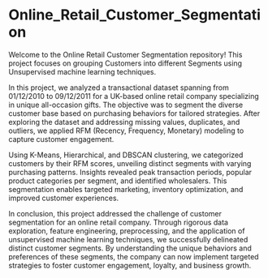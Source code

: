 # Online_Retail_Customer_Segmentation
Welcome to the Online Retail Customer Segmentation repository! This project focuses on grouping Customers into different Segments using Unsupervised machine learning techniques.

In this project, we analyzed a transactional dataset spanning from 01/12/2010 to 09/12/2011 for a UK-based online retail company specializing in unique all-occasion gifts. The objective was to segment the diverse customer base based on purchasing behaviors for tailored strategies. After exploring the dataset and addressing missing values, duplicates, and outliers, we applied RFM (Recency, Frequency, Monetary) modeling to capture customer engagement.

Using K-Means, Hierarchical, and DBSCAN clustering, we categorized customers by their RFM scores, unveiling distinct segments with varying purchasing patterns. Insights revealed peak transaction periods, popular product categories per segment, and identified wholesalers. This segmentation enables targeted marketing, inventory optimization, and improved customer experiences.

In conclusion, this project addressed the challenge of customer segmentation for an online retail company. Through rigorous data exploration, feature engineering, preprocessing, and the application of unsupervised machine learning techniques, we successfully delineated distinct customer segments. By understanding the unique behaviors and preferences of these segments, the company can now implement targeted strategies to foster customer engagement, loyalty, and business growth.
